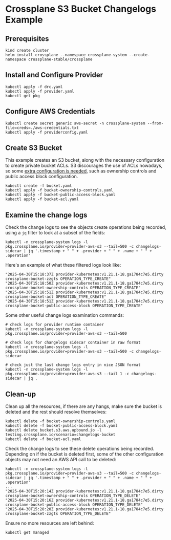 # Crossplane S3 Bucket Changelogs Example

## Prerequisites
```
kind create cluster
helm install crossplane --namespace crossplane-system --create-namespace crossplane-stable/crossplane
```

## Install and Configure Provider
```
kubectl apply -f drc.yaml
kubectl apply -f provider.yaml
kubectl get pkg
```

## Configure AWS Credentials
```
kubectl create secret generic aws-secret -n crossplane-system --from-file=creds=./aws-credentials.txt
kubectl apply -f providerconfig.yaml
```

## Create S3 Bucket

This example creates an S3 bucket, along with the necessary configuration to
create private bucket ACLs. S3 discourages the use of ACLs nowadays, so some
[extra configuration is
needed](https://www.learnaws.org/2023/08/26/aws-s3-bucket-does-not-allow-acls/),
such as ownership controls and public access block configuration.
```
kubectl create -f bucket.yaml
kubectl apply -f bucket-ownership-controls.yaml
kubectl apply -f bucket-public-access-block.yaml
kubectl apply -f bucket-acl.yaml
```

## Examine the change logs

Check the change logs to see the objects create operations being recorded, using
a `jq` filter to look at a subset of the fields:
```
kubectl -n crossplane-system logs -l pkg.crossplane.io/provider=provider-aws-s3 --tail=500 -c changelogs-sidecar | jq '.timestamp + " " + .provider + " " + .name + " " + .operation'
```

Here's an example of what these filtered logs look like:
```
"2025-04-30T15:18:37Z provider-kubernetes:v1.21.1-18.ga1784c7e5.dirty crossplane-bucket-zzgts OPERATION_TYPE_CREATE"
"2025-04-30T15:18:50Z provider-kubernetes:v1.21.1-18.ga1784c7e5.dirty crossplane-bucket-ownership-controls OPERATION_TYPE_CREATE"
"2025-04-30T15:18:51Z provider-kubernetes:v1.21.1-18.ga1784c7e5.dirty crossplane-bucket-acl OPERATION_TYPE_CREATE"
"2025-04-30T15:18:51Z provider-kubernetes:v1.21.1-18.ga1784c7e5.dirty crossplane-bucket-public-access-block OPERATION_TYPE_CREATE"
```

Some other useful change logs examination commands:
```
# check logs for provider runtime container
kubectl -n crossplane-system logs -l pkg.crossplane.io/provider=provider-aws-s3 --tail=500

# check logs for changelogs sidecar container in raw format
kubectl -n crossplane-system logs -l pkg.crossplane.io/provider=provider-aws-s3 --tail=500 -c changelogs-sidecar

# check just the last change logs entry in nice JSON format
kubectl -n crossplane-system logs -l pkg.crossplane.io/provider=provider-aws-s3 --tail 1 -c changelogs-sidecar | jq .
```

## Clean-up

Clean up all the resources, if there are any hangs, make sure the bucket is
deleted and the rest should resolve themselves:
```
kubectl delete -f bucket-ownership-controls.yaml
kubectl delete -f bucket-public-access-block.yaml
kubectl delete bucket.s3.aws.upbound.io -l testing.crossplane.io/scenario=changelogs-bucket
kubectl delete -f bucket-acl.yaml
```

Check the change logs to see these delete operations being recorded. Depending
on if the bucket is deleted first, some of the other configuration objects may
not need an AWS API call to be deleted:
```
kubectl -n crossplane-system logs -l pkg.crossplane.io/provider=provider-aws-s3 --tail=500 -c changelogs-sidecar | jq '.timestamp + " " + .provider + " " + .name + " " + .operation'
...
"2025-04-30T15:20:14Z provider-kubernetes:v1.21.1-18.ga1784c7e5.dirty crossplane-bucket-ownership-controls OPERATION_TYPE_DELETE"
"2025-04-30T15:20:16Z provider-kubernetes:v1.21.1-18.ga1784c7e5.dirty crossplane-bucket-public-access-block OPERATION_TYPE_DELETE"
"2025-04-30T15:20:20Z provider-kubernetes:v1.21.1-18.ga1784c7e5.dirty crossplane-bucket-zzgts OPERATION_TYPE_DELETE"
```

Ensure no more resources are left behind:
```
kubectl get managed
```